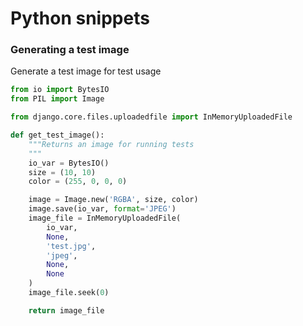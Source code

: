 # Python snippets


### Generating a test image

Generate a test image for test usage

```python
from io import BytesIO
from PIL import Image

from django.core.files.uploadedfile import InMemoryUploadedFile

def get_test_image():
    """Returns an image for running tests
    """
    io_var = BytesIO()
    size = (10, 10)
    color = (255, 0, 0, 0)

    image = Image.new('RGBA', size, color)
    image.save(io_var, format='JPEG')
    image_file = InMemoryUploadedFile(
        io_var,
        None,
        'test.jpg',
        'jpeg',
        None,
        None
    )
    image_file.seek(0)

    return image_file
```
